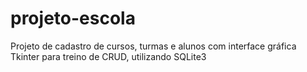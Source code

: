 # projeto-escola
Projeto de cadastro de cursos, turmas e alunos com interface gráfica Tkinter para treino de CRUD, utilizando SQLite3

